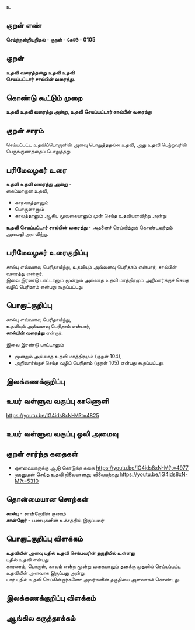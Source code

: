 உ

## குறள் எண் 

**செய்ந்நன்றியறிதல் - குறள் - ௦க௦௫ - 0105**  

## குறள் 

**உதவி வரைத்தன்று உதவி உதவி  
செயப்பட்டார் சால்பின் வரைத்து.** 

## கொண்டு கூட்டும் முறை

**உதவி உதவி வரைத்து அன்று, உதவி செயப்பட்டார் சால்பின் வரைத்து** 

## குறள் சாரம் 

செய்யப்பட்ட உதவிப்பொருளின் அளவு பொறுத்ததல்ல உதவி, அது உதவி பெற்றவரின் பெருங்குணத்தைப் பொறுத்தது. 
  
## பரிமேலழகர் உரை

**உதவி உதவி வரைத்து அன்று** -  
கைம்மாறான உதவி,  
* காரணத்தானும்  
* பொருளானும்  
* காலத்தானும் ஆகிய மூவகையானும் முன் செய்த உதவியளவிற்று அன்று  

**உதவி செயப்பட்டார் சால்பின் வரைத்து** - அதனைச் செய்வித்துக் கொண்டவர்தம் அமைதி அளவிற்று.  

## பரிமேலழகர் உரைகுறிப்பு   

சால்பு எவ்வளவு பெரிதாயிற்று, உதவியும் அவ்வளவு பெரிதாம் என்பார், சால்பின் வரைத்து என்றார்.  
இவை இரண்டு பாட்டானும் மூன்றும் அல்லாத உதவி மாத்திரமும் அறிவார்க்குச் செய்த வழிப் பெரிதாம் என்பது கூறப்பட்டது. 

## பொருட்குறிப்பு 

சால்பு எவ்வளவு பெரிதாயிற்று,  
உதவியும் அவ்வளவு பெரிதாம் என்பார்,  
**சால்பின் வரைத்து** என்றார்.  

இவை இரண்டு பாட்டானும்  
* மூன்றும் அல்லாத உதவி மாத்திரமும் (குறள் 104),  
* அறிவார்க்குச் செய்த வழிப் பெரிதாம்	(குறள் 105) என்பது கூறப்பட்டது.  

## இலக்கணக்குறிப்பு  


## உயர் வள்ளுவ வகுப்பு காணொளி

https://youtu.be/IG4ids8xN-M?t=4825

## உயர் வள்ளுவ வகுப்பு ஒலி அமைவு 

 
## குறள் சார்ந்த கதைகள் 

* ஔவையாருக்கு ஆடு கொடுத்த கதை https://youtu.be/IG4ids8xN-M?t=4977  
* ஹனுமன் செய்த உதவி நிலையானது; விலையற்றது https://youtu.be/IG4ids8xN-M?t=5310

## தொன்மையான சொற்கள்

**சால்பு** - சான்றோரின் குணம்   
**சான்றோர்** - பண்புகளின் உச்சத்தில் இருப்பவர்   

## பொருட்குறிப்பு விளக்கம்

**உதவியின் அளவு பதில் உதவி செய்பவரின் தகுதியில் உள்ளது**  
பதில் உதவி என்பது    
காரணம், பொருள், காலம் என்ற மூன்று வகையாலும் தனக்கு முதலில் செய்யப்பட்ட உதவியின் அளவாக இருப்பது அன்று.  
யார் பதில் உதவி செய்கின்றார்களோ அவர்களின் தகுதியை அளவாகக் கொண்டது.

## இலக்கணக்குறிப்பு விளக்கம்


## ஆங்கில கருத்தாக்கம் 


